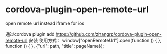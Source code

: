 # cordova-plugin-open-remote-url
open remote url instead iframe for ios

通过cordova plugin add https://github.com/zhangrp/cordova-plugin-open-remote-url 安装
使用方式：
window["openRemoteUrl"].open(function () { }, function () { }, {"url": path, "title": pageName});
